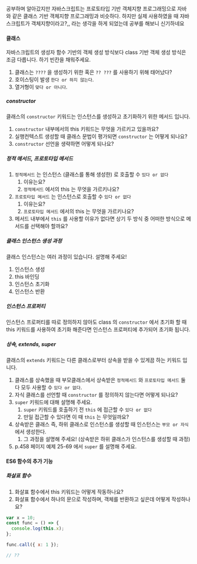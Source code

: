 공부하며 알아갔지만 자바스크립트는 프로토타입 기반 객체지향 프로그래밍으로 자바와 같은 클래스 기반 객체지향 프로그래밍과 비슷하다.
하지만 실제 사용하였을 때 자바스크립트가 객체지향이라고?,, 라는 생각을 하게 되었는데 공부를 해보니 신기하네요

#### 클래스

자바스크립트의 생성자 함수 기반의 객체 생성 방식보다 class 기반 객체 생성 방식은 조금 다릅니다.
하기 빈칸을 채워주세요.

1. 클래스는 `????` 을 생성하기 위한 혹은 `?? ???` 를 사용하기 위해 태어났다?
2. 호이스팅이 발생 `한다 or 하지 않는다`.
3. 열거형이 `맞다 or 아니다`.

##### constructor

클래스의 `constructor` 키워드는 인스턴스를 생성하고 초기화하기 위한 메서드 입니다.

1. `constructor` 내부에서의 this 키워드는 무엇을 가르키고 있을까요?
2. 실행컨텍스트 생성할 때 클래스 문법이 평가되면 `constructor` 는 어떻게 되나요?
3. `constructor` 선언을 생략하면 어떻게 되나요?

##### 정적 메서드, 프로토타입 메서드

1. `정적메서드` 는 인스턴스 (클래스를 통해 생성한) 로 호출할 수 `있다 or 없다`
   1. 이유는요?
   2. `정적메서드` 에서의 this 는 무엇을 가르키나요?
2. `프로토타입 메서드` 는 인스턴스로 호출할 수 `있다 or 없다`
   1. 이유는요?
   2. `프로토타입 메서드` 에서의 this 는 무엇을 가르키나요?
3. 메서드 내부에서 `this` 를 사용할 이유가 없다면 상기 두 방식 중 어떠한 방식으로 메서드를 선택해야 할까요?

##### 클래스 인스턴스 생성 과정

클래스 인스턴스는 여러 과정이 있습니다. 설명해 주세요!

1. 인스턴스 생성
2. this 바인딩
3. 인스턴스 초기화
4. 인스턴스 반환

##### 인스턴스 프로퍼티

인스턴스 프로퍼티를 따로 정의하지 않아도 class 의 `constructor` 에서 초기화 할 때 this 키워드를 사용하여 초기화 해준다면 인스턴스 프로퍼티에 추가되어 초기화 됩니다.

##### 상속, extends, super

클래스의 `extends` 키워드는 다른 클래스로부터 상속을 받을 수 있게끔 하는 키워드 입니다.

1. 클래스를 상속했을 때 부모클래스에서 상속받은 `정적메서드` 와 `프로토타입 메서드` 둘 다 모두 사용할 수 `있다 or 없다`.
2. 자식 클래스를 선언할 때 `constructor` 를 정의하지 않는다면 어떻게 되나요?
3. `super` 키워드에 대해 설명해 주세요.
   1. `super` 키워드를 호출하기 전 `this` 에 접근할 수 `있다 or 없다`
   2. 만일 접근할 수 있다면 이 때 `this` 는 무엇일까요?
4. 상속받은 클래스 즉, 하위 클래스로 인스턴스를 생성할 때 인스턴스는 `부모 or 자식` 에서 생성한다.
   1. 그 과정을 설명해 주세요! (상속받은 하위 클래스가 인스턴스를 생성할 때 과정)
5. p.458 페이지 예제 25-69 에서 `super` 를 설명해 주세요.

#### ES6 함수의 추가 기능

##### 화살표 함수

1. 화살표 함수에서 this 키워드는 어떻게 작동하나요?
2. 화살표 함수에서 하나의 문으로 작성하며, 객체를 반환하고 싶은데 어떻게 작성하나요?

```js
var x = 10;
const func = () => {
  console.log(this.x);
};

func.call({ x: 1 });

// ??
```
